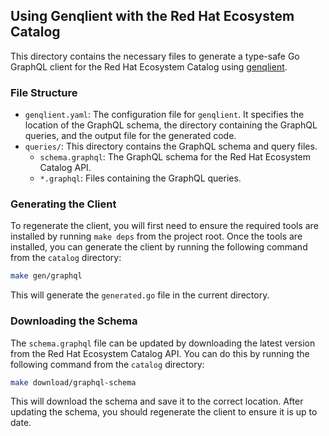 ## Using Genqlient with the Red Hat Ecosystem Catalog

This directory contains the necessary files to generate a type-safe Go GraphQL client for the Red Hat Ecosystem Catalog using [genqlient](https://github.com/Khan/genqlient).

### File Structure

-   `genqlient.yaml`: The configuration file for `genqlient`. It specifies the location of the GraphQL schema, the directory containing the GraphQL queries, and the output file for the generated code.
-   `queries/`: This directory contains the GraphQL schema and query files.
    -   `schema.graphql`: The GraphQL schema for the Red Hat Ecosystem Catalog API.
    -   `*.graphql`: Files containing the GraphQL queries.

### Generating the Client

To regenerate the client, you will first need to ensure the required tools are installed by running `make deps` from the project root. Once the tools are installed, you can generate the client by running the following command from the `catalog` directory:

```bash
make gen/graphql
```

This will generate the `generated.go` file in the current directory.

### Downloading the Schema

The `schema.graphql` file can be updated by downloading the latest version from the Red Hat Ecosystem Catalog API. You can do this by running the following command from the `catalog` directory:

```bash
make download/graphql-schema
```

This will download the schema and save it to the correct location. After updating the schema, you should regenerate the client to ensure it is up to date. 